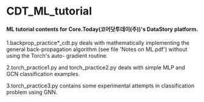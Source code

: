 # CDT_ML_tutorial

#### ML tutorial contents for Core.Today(코어닷투데이(주))'s DataStory platform.

  1.backprop_practice*_cdt.py deals with mathematically implementing the general back-propagation algorithm (see file 'Notes on ML.pdf') without using the Torch's auto-  gradient routine.

  2.torch_practice1.py and torch_practice2.py deals with simple MLP and GCN classification examples.

  3.torch_practice3.py contains some experimental attempts in classification problem using GNN.
